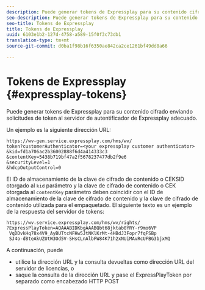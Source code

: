 ```yaml
---
description: Puede generar tokens de Expressplay para su contenido cifrado enviando solicitudes de token al servidor de autentificador de Expressplay adecuado.
seo-description: Puede generar tokens de Expressplay para su contenido cifrado enviando solicitudes de token al servidor de autentificador de Expressplay adecuado.
seo-title: Tokens de Expressplay
title: Tokens de Expressplay
uuid: 6103e1b2-127d-4758-a589-15f0f3c73db1
translation-type: tm+mt
source-git-commit: d0ba1f98b16f6350ae842ca2ce1261bf49dd8a66

---
```



# Tokens de Expressplay {#expressplay-tokens}

Puede generar tokens de Expressplay para su contenido cifrado enviando solicitudes de token al servidor de autentificador de Expressplay adecuado.

Un ejemplo es la siguiente dirección URL:

```
https://wv-gen.service.expressplay.com/hms/wv/
token?customerAuthenticator=<your expressplay customer authenticator>
&kid=fd1a706ac2b36002888f6d4a414333c3
&contentKey=5438b719bf47a2f5678237477db2f9e6
&securityLevel=1
&hdcpOutputControl=0
```

El ID de almacenamiento de la clave de cifrado de contenido o CEKSID otorgado al `kid` parámetro y la clave de cifrado de contenido o CEK otorgada al `contentKey` parámetro deben coincidir con el ID de almacenamiento de la clave de cifrado de contenido y la clave de cifrado de contenido utilizada para el empaquetado. El siguiente texto es un ejemplo de la respuesta del servidor de tokens:

```
https://wv.service.expressplay.com/hms/wv/rights/
?ExpressPlayToken=AQAAABIDKbgAAABQbt68jktab0YRY-r9mo6VP
 VqDDvkHq78x4V9_AyBUTtcNFHw5JtNKlKrMt-4HBdJ3Fopr7fqFSBp
 SJ4o-d8teAkUZUtW3Od5V-SHsCLnAlbFW84K71h2xNUiMAvRcUFBG3bjxMQ
```

A continuación, puede

* utilice la dirección URL y la consulta devueltas como dirección URL del servidor de licencias, o
* saque la consulta de la dirección URL y pase el ExpressPlayToken por separado como encabezado HTTP POST